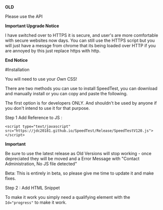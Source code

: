 **OLD**

Please use the API






**Important Upgrade Notice**

I have switched over to HTTPS it is secure, and user's are more comfortable with secure websites now days. You can still use the HTTPS script but you will just have a messge from chrome that its being loaded over HTTP if you are annoyed by this just replace https with http.

**End Notice**

#Installation 

You will need to use your *Own* CSS!

There are two methods you can use to install SpeedTest, you can download and manually install or you can copy and paste the following. 

The first option is for developers ONLY. And shouldn't be used by anyone if you don't intend to use it for that purpose. 



Step 1 Add Reference to JS :

`<script type="text/javascript" src="https://jdc20181.github.io/SpeedTest/Release/SpeedTestV120.js"></script>`

**Important**

Be sure to use the latest release as Old Versions will stop working - once depreciated they will be moved and a Error Message with "Contact Administration, No JS file detected"


Beta: This is entirely in beta, so please give me time to update it and make fixes.

Step 2 : Add HTML Snippet

To make it work you simply need a qualifying element with the `Id="progress"` to make it work. 




